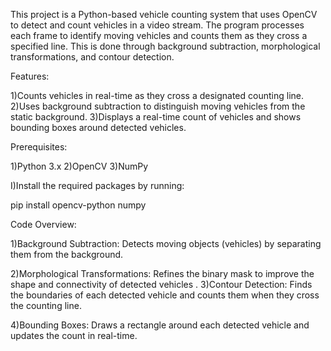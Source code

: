 This project is a Python-based vehicle counting system that uses OpenCV to detect and count vehicles in a video stream. The program processes each frame to identify moving vehicles and counts them as they cross a specified line. This is done through background subtraction, morphological transformations, and contour detection.

Features:

1)Counts vehicles in real-time as they cross a designated counting line.
2)Uses background subtraction to distinguish moving vehicles from the static background.
3)Displays a real-time count of vehicles and shows bounding boxes around detected vehicles.

Prerequisites:

1)Python 3.x
2)OpenCV
3)NumPy

I)Install the required packages by running:

pip install opencv-python numpy

Code Overview:

1)Background Subtraction: Detects moving objects (vehicles) by separating them from the background.

2)Morphological Transformations: Refines the binary mask to improve the shape and connectivity of detected vehicles
.
3)Contour Detection: Finds the boundaries of each detected vehicle and counts them when they cross the counting line.

4)Bounding Boxes: Draws a rectangle around each detected vehicle and updates the count in real-time.
